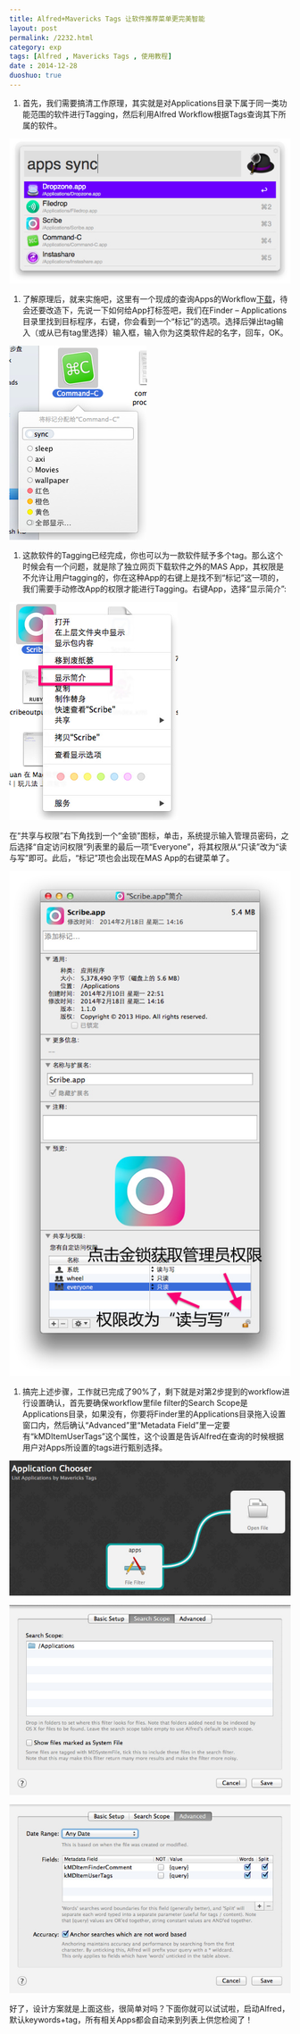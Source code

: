 ```yaml
---
title: Alfred+Mavericks Tags 让软件推荐菜单更完美智能
layout: post
permalink: /2232.html
category: exp
tags: [Alfred , Mavericks Tags , 使用教程]
date : 2014-12-28
duoshuo: true
---
```

  1. 首先，我们需要搞清工作原理，其实就是对Applications目录下属于同一类功能范围的软件进行Tagging，然后利用Alfred Workflow根据Tags查询其下所属的软件。

<a href="/wp-content/uploads/sinapicv2-backup/2232-ww4-bmiddle-005V4vEUjw1enuehp8h7yj30i009awfs.jpg" target="_blank"><img src="/wp-content/uploads/sinapicv2-backup/2232-ww4-large-005V4vEUjw1enuehp8h7yj30i009awfs.jpg" alt="Alfred+Mavericks Tags 让软件推荐菜单更完美智能" /></a>

<div class="insert-post-ads">
</div>

  1. 了解原理后，就来实施吧，这里有一个现成的查询Apps的Workflow<a title="" href="http://pan.baidu.com/s/1kTkJfJx" data-original-title="">下载</a>，待会还要改造下，先说一下如何给App打标签吧，我们在Finder – Applications目录里找到目标程序，右键，你会看到一个“标记”的选项。选择后弹出tag输入（或从已有tag里选择）输入框，输入你为这类软件起的名字，回车，OK。

<a href="/wp-content/uploads/sinapicv2-backup/2232-ww2-bmiddle-005V4vEUjw1enueilp95oj306u09o3yz.jpg" target="_blank"><img src="/wp-content/uploads/sinapicv2-backup/2232-ww2-large-005V4vEUjw1enueilp95oj306u09o3yz.jpg" alt="Alfred+Mavericks Tags 让软件推荐菜单更完美智能" /></a>

  1. 这款软件的Tagging已经完成，你也可以为一款软件赋予多个tag。那么这个时候会有一个问题，就是除了独立网页下载软件之外的MAS App，其权限是不允许让用户tagging的，你在这种App的右键上是找不到“标记”这一项的，我们需要手动修改App的权限才能进行Tagging。右键App，选择“显示简介”:

<a href="/wp-content/uploads/sinapicv2-backup/2232-ww4-bmiddle-005V4vEUjw1enuej6kursj308e0avt9p.jpg" target="_blank"><img src="/wp-content/uploads/sinapicv2-backup/2232-ww4-large-005V4vEUjw1enuej6kursj308e0avt9p.jpg" alt="Alfred+Mavericks Tags 让软件推荐菜单更完美智能" /></a>

在“共享与权限”右下角找到一个“金锁”图标，单击，系统提示输入管理员密码，之后选择“自定访问权限”列表里的最后一项“Everyone”，将其权限从“只读”改为“读与写”即可。此后，“标记”项也会出现在MAS App的右键菜单了。

<a href="/wp-content/uploads/sinapicv2-backup/2232-ww2-bmiddle-005V4vEUjw1enuejkth8aj30ea0pndix.jpg" target="_blank"><img src="/wp-content/uploads/sinapicv2-backup/2232-ww2-large-005V4vEUjw1enuejkth8aj30ea0pndix.jpg" alt="Alfred+Mavericks Tags 让软件推荐菜单更完美智能" /></a>

  1. 搞完上述步骤，工作就已完成了90%了，剩下就是对第2步提到的workflow进行设置确认，首先要确保workflow里file filter的Search Scope是Applications目录，如果没有，你要将Finder里的Applications目录拖入设置窗口内，然后确认“Advanced”里“Metadata Field”里一定要有“kMDItemUserTags”这个属性，这个设置是告诉Alfred在查询的时候根据用户对Apps所设置的tags进行甄别选择。

<a href="/wp-content/uploads/sinapicv2-backup/2232-ww2-bmiddle-005V4vEUjw1enuejv947mj30h60890tn.jpg" target="_blank"><img src="/wp-content/uploads/sinapicv2-backup/2232-ww2-large-005V4vEUjw1enuejv947mj30h60890tn.jpg" alt="Alfred+Mavericks Tags 让软件推荐菜单更完美智能" /></a>

<a href="/wp-content/uploads/sinapicv2-backup/2232-ww2-bmiddle-005V4vEUjw1enuek43wqjj30i20c7404.jpg" target="_blank"><img src="/wp-content/uploads/sinapicv2-backup/2232-ww2-large-005V4vEUjw1enuek43wqjj30i20c7404.jpg" alt="Alfred+Mavericks Tags 让软件推荐菜单更完美智能" /></a>

<a href="/wp-content/uploads/sinapicv2-backup/2232-ww2-bmiddle-005V4vEUjw1enuekm10rrj30i20c4dib.jpg" target="_blank"><img src="/wp-content/uploads/sinapicv2-backup/2232-ww2-large-005V4vEUjw1enuekm10rrj30i20c4dib.jpg" alt="Alfred+Mavericks Tags 让软件推荐菜单更完美智能" /></a>

好了，设计方案就是上面这些，很简单对吗？下面你就可以试试啦，启动Alfred，默认keywords+tag，所有相关Apps都会自动来到列表上供您检阅了！

